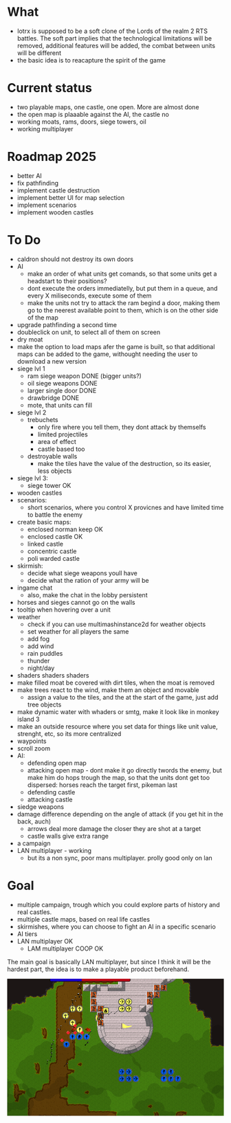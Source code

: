 # What
- lotrx is supposed to be a soft clone of the Lords of the realm 2 RTS battles. The soft part implies that the technological limitations will be removed, additional features will be added, the combat between units will be different
- the basic idea is to reacapture the spirit of the game

# Current status
- two playable maps, one castle, one open. More are almost done
- the open map is plaaable against the AI, the castle no
- working moats, rams, doors, siege towers, oil
- working multiplayer

# Roadmap 2025
- better AI
- fix pathfinding
- implement castle destruction
- implement better UI for map selection
- implement scenarios
- implement wooden castles


# To Do
- caldron should not destroy its own doors
- AI
    - make an order of what units get comands, so that some units get a headstart to their positions?
	- dont execute the orders immediatelly, but put them in a queue, and every X miliseconds, execute some of them
	- make the units not try to attack the ram begind a door, making them go to the neerest available point to them, which is on the other side of the map
- upgrade pathfinding a second time
- doubleclick on unit, to select all of them on screen
- dry moat
- make the option to load maps afer the game is built, so that additional maps can be added to the game, withought needing the user to download a new version
- siege lvl 1
	- ram siege weapon DONE (bigger units?) 
	- oil siege weapons DONE
	- larger single door DONE
	- drawbridge DONE
	- mote, that units can fill
- siege lvl 2
	- trebuchets
		- only fire where you tell them, they dont attack by themselfs
		- limited projectiles
		- area of effect
		- castle based too
	- destroyable walls
		- make the tiles have the value of the destruction, so its easier, less objects
- siege lvl 3:
	- siege tower OK
- wooden castles
- scenarios:
    - short scenarios, where you control X provicnes and have limited time to battle the enemy
- create basic maps:
	- enclosed norman keep OK
	- enclosed castle OK
	- linked castle
	- concentric castle
	- poli warded castle
- skirmish:
    - decide what siege weapons youll have
	- decide what the ration of your army will be
- ingame chat
    - also, make the chat in the lobby persistent
- horses and sieges cannot go on the walls
- tooltip when hovering over a unit
- weather
	- check if you can use multimashinstance2d for weather objects
	- set weather for all players the same
	- add fog
	- add wind
	- rain puddles
	- thunder
	- night/day
- shaders shaders shaders
- make filled moat be covered with dirt tiles, when the moat is removed
- make trees react to the wind, make them an object and movable
	- assign a value to the tiles, and the at the start of the game, just add tree objects
- make dynamic water with whaders or smtg, make it look like in monkey island 3
- make an outside resource where you set data for things like unit value, strenght, etc, so its more centralized
- waypoints
- scroll zoom
- AI:
	- defending open map
	- attacking open map
            - dont make it go directly twords the enemy, but make him do hops trough the map, so that the units dont get too dispersed: horses reach the target first, pikeman last
	- defending castle
	- attacking castle
- siedge weapons
- damage difference depending on the angle of attack (if you get hit in the back, auch)
	- arrows deal more damage the closer they are shot at a target
	- castle walls give extra range
- a campaign
- LAN multiplayer - working
    - but its a non sync, poor mans multiplayer. prolly good only on lan

# Goal
- multiple campaign, trough which you could explore parts of history and real castles.
- multiple castle maps, based on real life castles
- skirmishes, where you can choose to fight an AI in a specific scenario
- AI tiers
- LAN multiplayer OK
	- LAM multiplayer COOP OK

The main goal is basically LAN multiplayer, but since I think it will be the hardest part, the idea is to make a playable product beforehand.


![Castle](screenshots/lotrx_03.png)